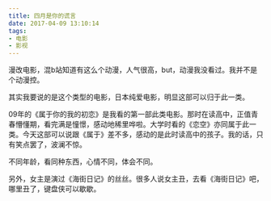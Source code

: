 ```yaml
---
title: 四月是你的谎言
date: 2017-04-09 13:10:14
tags:
- 电影
- 影视
---
```


漫改电影，混b站知道有这么个动漫，人气很高，but，动漫我没看过。我并不是个动漫控。

其实我要说的是这个类型的电影，日本纯爱电影，明显这部可以归于此一类。

09年的《属于你的我的初恋》是我看的第一部此类电影。那时在读高中，正值青春懵懂期，看完满是憧憬，感动地稀里哗啦。大学时看的《恋空》亦同属于此一类。今天这部可以说跟《属于》差不多，感动的是此时读高中的孩子。我的话，只有笑点罢了，波澜不惊。

不同年龄，看同种东西，心情不同，体会不同。

另外，女主是演过《海街日记》的丝丝。很多人说女主丑，去看《海街日记》吧，哪里丑了，键盘侠可以歇歇。
